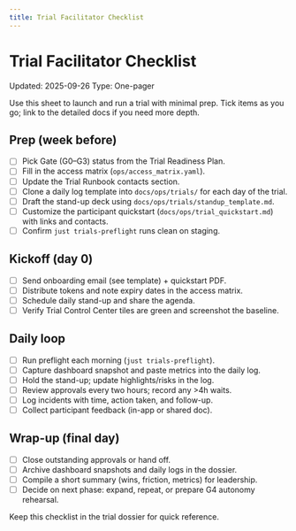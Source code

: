 ```yaml
---
title: Trial Facilitator Checklist
---
```


# Trial Facilitator Checklist

Updated: 2025-09-26
Type: One-pager

Use this sheet to launch and run a trial with minimal prep. Tick items as you go; link to the detailed docs if you need more depth.

## Prep (week before)
- [ ] Pick Gate (G0–G3) status from the Trial Readiness Plan.
- [ ] Fill in the access matrix (`ops/access_matrix.yaml`).
- [ ] Update the Trial Runbook contacts section.
- [ ] Clone a daily log template into `docs/ops/trials/` for each day of the trial.
- [ ] Draft the stand-up deck using `docs/ops/trials/standup_template.md`.
- [ ] Customize the participant quickstart (`docs/ops/trial_quickstart.md`) with links and contacts.
- [ ] Confirm `just trials-preflight` runs clean on staging.

## Kickoff (day 0)
- [ ] Send onboarding email (see template) + quickstart PDF.
- [ ] Distribute tokens and note expiry dates in the access matrix.
- [ ] Schedule daily stand-up and share the agenda.
- [ ] Verify Trial Control Center tiles are green and screenshot the baseline.

## Daily loop
- [ ] Run preflight each morning (`just trials-preflight`).
- [ ] Capture dashboard snapshot and paste metrics into the daily log.
- [ ] Hold the stand-up; update highlights/risks in the log.
- [ ] Review approvals every two hours; record any >4h waits.
- [ ] Log incidents with time, action taken, and follow-up.
- [ ] Collect participant feedback (in-app or shared doc).

## Wrap-up (final day)
- [ ] Close outstanding approvals or hand off.
- [ ] Archive dashboard snapshots and daily logs in the dossier.
- [ ] Compile a short summary (wins, friction, metrics) for leadership.
- [ ] Decide on next phase: expand, repeat, or prepare G4 autonomy rehearsal.

Keep this checklist in the trial dossier for quick reference.
